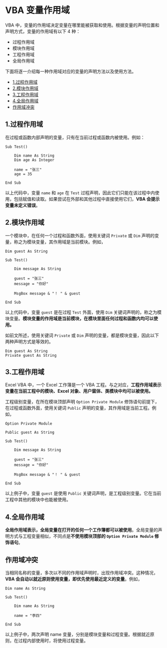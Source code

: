 # VBA 变量作用域

VBA 中，变量的作用域决定变量在哪里能被获取和使用。根据变量的声明位置和声明方式，变量的作用域有以下 4 种：

* 过程作用域
* 模块作用域
* 工程作用域
* 全局作用域

下面将逐一介绍每一种作用域对应的变量的声明方法以及使用方法。

* [1.过程作用域](#过程作用域)
* [2.模块作用域](#模块作用域)
* [3.工程作用域](#工程作用域)
* [4.全局作用域](#全局作用域)
* [作用域冲突](#作用域冲突)

## <a name="过程作用域">1.过程作用域</a>

在过程或函数内部声明的变量，只有在当前过程或函数内被使用。例如：
```vba
Sub Test()

    Dim name As String
    Dim age As Integer
    
    name = "张三"
    age = 35

End Sub
```
以上代码中，变量 `name` 和 `age` 在 `Test` 过程声明，因此它们只能在该过程中内使用，包括赋值和读取。如果尝试在外部和其他过程中直接使用它们，**VBA 会提示变量未定义错误**。

## <a name="模块作用域">2.模块作用域</a>

一个模块中，在任何一个过程和函数外面，使用关键词 `Private` 或 `Dim` 声明的变量，称之为模块变量，其作用域是当前模块。例如，
```vba
Dim guest As String

Sub Test()

    Dim message As String
    
    guest = "张三"
    message = "你好"
    
    MsgBox message & "！ " & guest

End Sub
```
以上代码中，变量 `guest` 是在过程 `Test` 外面，使用 `Dim` 关键词声明的，称之为模块变量。**模块变量的作用域是当前模块，在模块里面任何过程和函数内均可以使用。**

如前文所述，使用关键词 `Private` 或 `Dim` 声明的变量，都是模块变量，因此以下两种声明方式是等效的。
```vba
Dim guest As String
Private guest As String
```

## <a name="工程作用域">3.工程作用域</a>

Excel VBA 中，一个 Excel 工作簿是一个 VBA 工程。与之对应，**工程作用域表示变量在当前工程中的模块、Excel 对象、用户窗体、类模块中均可以被使用。**

工程级别变量，在所在模块顶部声明 `Option Private Module` 修饰语句前提下，在过程或函数外面，使用关键词 `Public` 声明的变量，其作用域是当前工程。例如，
```vba
Option Private Module

Public guest As String

Sub Test()

    Dim message As String
    
    guest = "张三"
    message = "你好"
    
    MsgBox message & "！ " & guest

End Sub
```
以上例子中，变量 `guest` 是使用 `Public` 关键词声明，是工程级别变量。它在当前工程中其他的模块中也能被使用。

## <a name="全局作用域">4.全局作用域</a>

**全局作用域表示，全局变量在打开的任何一个工作簿都可以被使用**。全局变量的声明方式与工程变量相似，不同点是**不使用模块顶部的 `Option Private Module` 修饰语句**。

## 作用域冲突

当相同名称的变量，多次以不同的作用域声明时，出现作用域冲突。这种情况，**VBA 会自动以就近原则使用变量，即优先使用最近定义的变量**。例如，
```vba
Dim name As String

Sub Test()

    Dim name As String
    
    name = "李四"

End Sub
```
以上例子中，两次声明 name 变量，分别是模块变量和过程变量。根据就近原则，在过程内部使用时，将使用过程变量。